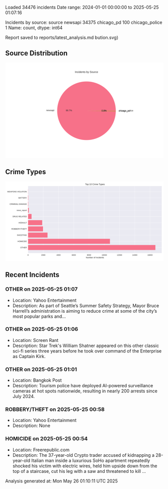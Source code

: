 
Loaded 34476 incidents
Date range: 2024-01-01 00:00:00 to 2025-05-25 01:07:16

Incidents by source:
source
newsapi           34375
chicago_pd          100
chicago_police        1
Name: count, dtype: int64

Report saved to reports/latest_analysis.md
bution.svg)

## Source Distribution
![Source Distribution](images/source_distribution.svg)

## Crime Types
![Crime Types](images/crime_types.svg)

## Recent Incidents

### OTHER on 2025-05-25 01:07
- Location: Yahoo Entertainment
- Description: As part of Seattle’s Summer Safety Strategy, Mayor Bruce Harrell’s administration is aiming to reduce crime at some of the city’s most popular parks and...


### OTHER on 2025-05-25 01:06
- Location: Screen Rant
- Description: Star Trek's William Shatner appeared on this other classic sci-fi series three years before he took over command of the Enterprise as Captain Kirk.


### OTHER on 2025-05-25 01:01
- Location: Bangkok Post
- Description: Tourism police have deployed AI-powered surveillance cameras at hot spots nationwide, resulting in nearly 200 arrests since July 2024.


### ROBBERY/THEFT on 2025-05-25 00:58
- Location: Yahoo Entertainment
- Description: None


### HOMICIDE on 2025-05-25 00:54
- Location: Freerepublic.com
- Description: The 37-year-old Crypto trader accused of kidnapping a 28-year-old Italian man inside a luxurious SoHo apartment repeatedly shocked his victim with electric wires, held him upside down from the top of a staircase, cut his leg with a saw and threatened to kill …

Analysis generated at: Mon May 26 01:10:11 UTC 2025
